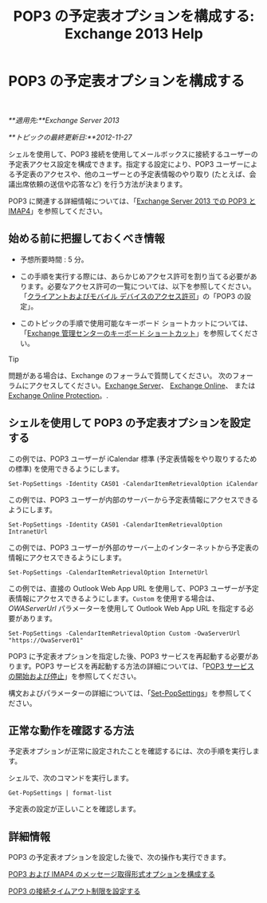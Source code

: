 ﻿---
title: 'POP3 の予定表オプションを構成する: Exchange 2013 Help'
TOCTitle: POP3 の予定表オプションを構成する
ms:assetid: ac3d60a0-8697-4c06-9e93-f8d2c4b157b6
ms:mtpsurl: https://technet.microsoft.com/ja-jp/library/Bb124133(v=EXCHG.150)
ms:contentKeyID: 50555850
ms.date: 04/24/2018
mtps_version: v=EXCHG.150
ms.translationtype: HT
---

# POP3 の予定表オプションを構成する

 

_**適用先:**Exchange Server 2013_

_**トピックの最終更新日:**2012-11-27_

シェルを使用して、POP3 接続を使用してメールボックスに接続するユーザーの予定表アクセス設定を構成できます。指定する設定により、POP3 ユーザーによる予定表のアクセスや、他のユーザーとの予定表情報のやり取り (たとえば、会議出席依頼の送信や応答など) を行う方法が決まります。

POP3 に関連する詳細情報については、「[Exchange Server 2013 での POP3 と IMAP4](pop3-and-imap4-in-exchange-server-2013-exchange-2013-help.md)」を参照してください。

## 始める前に把握しておくべき情報

  - 予想所要時間 : 5 分。

  - この手順を実行する際には、あらかじめアクセス許可を割り当てる必要があります。必要なアクセス許可の一覧については、以下を参照してください。「[クライアントおよびモバイル デバイスのアクセス許可](clients-and-mobile-devices-permissions-exchange-2013-help.md)」の「POP3 の設定」。

  - このトピックの手順で使用可能なキーボード ショートカットについては、「[Exchange 管理センターのキーボード ショートカット](keyboard-shortcuts-in-the-exchange-admin-center-exchange-online-protection-help.md)」を参照してください。


> [!TIP]
> 問題がある場合は、Exchange のフォーラムで質問してください。 次のフォーラムにアクセスしてください。<A href="https://go.microsoft.com/fwlink/p/?linkid=60612">Exchange Server</A>、 <A href="https://go.microsoft.com/fwlink/p/?linkid=267542">Exchange Online</A>、 または <A href="https://go.microsoft.com/fwlink/p/?linkid=285351">Exchange Online Protection</A>。.



## シェルを使用して POP3 の予定表オプションを設定する

この例では、POP3 ユーザーが iCalendar 標準 (予定表情報をやり取りするための標準) を使用できるようにします。

    Set-PopSettings -Identity CAS01 -CalendarItemRetrievalOption iCalendar

この例では、POP3 ユーザーが内部のサーバーから予定表情報にアクセスできるようにします。

    Set-PopSettings -Identity CAS01 -CalendarItemRetrievalOption IntranetUrl 

この例では、POP3 ユーザーが外部のサーバー上のインターネットから予定表の情報にアクセスできるようにします。

    Set-PopSettings -CalendarItemRetrievalOption InternetUrl

この例では、直接の Outlook Web App URL を使用して、POP3 ユーザーが予定表情報にアクセスできるようにします。`Custom` を使用する場合は、*OWAServerUrl* パラメーターを使用して Outlook Web App URL を指定する必要があります。

    Set-PopSettings -CalendarItemRetrievalOption Custom -OwaServerUrl "https://OwaServer01"

POP3 に予定表オプションを指定した後、POP3 サービスを再起動する必要があります。POP3 サービスを再起動する方法の詳細については、「[POP3 サービスの開始および停止](start-and-stop-the-pop3-services-exchange-2013-help.md)」を参照してください。

構文およびパラメーターの詳細については、「[Set-PopSettings](https://technet.microsoft.com/ja-jp/library/aa997154\(v=exchg.150\))」を参照してください。

## 正常な動作を確認する方法

予定表オプションが正常に設定されたことを確認するには、次の手順を実行します。

シェルで、次のコマンドを実行します。

    Get-PopSettings | format-list

予定表の設定が正しいことを確認します。

## 詳細情報

POP3 の予定表オプションを設定した後で、次の操作も実行できます。

[POP3 および IMAP4 のメッセージ取得形式オプションを構成する](configure-pop3-and-imap4-message-retrieval-format-options-exchange-2013-help.md)

[POP3 の接続タイムアウト制限を設定する](set-connection-time-out-limits-for-pop3-exchange-2013-help.md)

